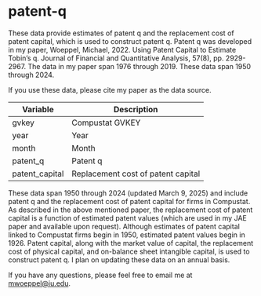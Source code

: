 # patent-q
These data provide estimates of patent q and the replacement cost of patent capital, which is used to construct patent q. Patent q was developed in my paper, Woeppel, Michael, 2022. Using Patent Capital to Estimate Tobin’s q. Journal of Financial and Quantitative Analysis, 57(8), pp. 2929-2967. The data in my paper span 1976 through 2019. These data span 1950 through 2024. 

If you use these data, please cite my paper as the data source. 


| Variable       | Description                        |
| -------------- | ---------------------------------- |
| gvkey          | Compustat GVKEY                    |
| year           | Year                               |
| month          | Month                              |
| patent_q       | Patent q                           |
| patent_capital | Replacement cost of patent capital |


These data span 1950 through 2024 (updated March 9, 2025) and include patent q and the replacement cost of patent capital for firms in Compustat. As described in the above mentioned paper, the replacement cost of patent capital is a function of estimated patent values (which are used in my JAE paper and available upon request). Although estimates of patent capital linked to Compustat firms begin in 1950, estimated patent values begin in 1926. Patent capital, along with the market value of capital, the replacement cost of physical capital, and on-balance sheet intangible capital, is used to construct patent q. I plan on updating these data on an annual basis. 

If you have any questions, please feel free to email me at mwoeppel@iu.edu.
